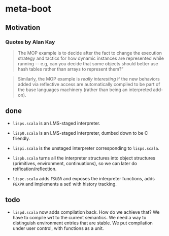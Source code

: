 # meta-boot

## Motivation

### Quotes by Alan Kay

> The MOP example is to decide after the fact to change the execution
> strategy and tactics for how dynamic instances are represented while
> running -- e.g, can you decide that some objects should better use
> hash tables rather than arrays to represent them?”

> Similarly, the MOP example is *really interesting* if the new
> behaviors added via reflective access are automatically compiled to
> be part of the base languages machinery (rather than being an
> interpreted add-on).

## done

- `lisps.scala` is an LMS-staged interpreter.

- `lisp0.scala` is an LMS-staged interpreter, dumbed down to be C friendly.

- `lispi.scala` is the unstaged interpreter corresponding to `lisps.scala`.

- `lispb.scala` turns all the interpreter structures into object
  structures (primitives, environment, continuations), so we can later
  do reification/reflection.

- `lispc.scala` adds `FSUBR` and exposes the interpreter functions,
  adds `FEXPR` and implements a set! with history tracking.


## todo

- `lispd.scala` now adds compilation back. How do we achieve that? We
  have to compile wrt to the current semantics. We need a way to
  distinguish environment entries that are stable. We put compilation
  under user control, with functions as a unit.
